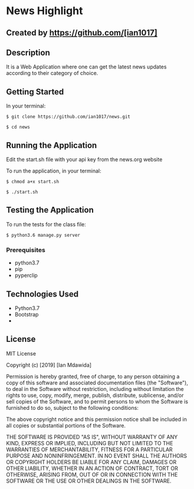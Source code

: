 # News Highlight

## Created by https://github.com/[ian1017]

## Description
It is a Web Application where one can get the latest news updates according to their category of choice.

## Getting Started
In your terminal:

  `$ git clone https://github.com/ian1017/news.git`

  `$ cd news`

## Running the Application
Edit the start.sh file with your api key from the news.org website

To run the application, in your terminal:

  `$ chmod a+x start.sh`
  
  `$ ./start.sh`

## Testing the Application
To run the tests for the class file:

  `$ python3.6 manage.py server`
  
### Prerequisites
* python3.7
* pip
* pyperclip


        
## Technologies Used
* Python3.7
* Bootstrap
* 

## License

MIT License

Copyright (c) [2019] [Ian Mdawida]

Permission is hereby granted, free of charge, to any person obtaining a copy
of this software and associated documentation files (the "Software"), to deal
in the Software without restriction, including without limitation the rights
to use, copy, modify, merge, publish, distribute, sublicense, and/or sell
copies of the Software, and to permit persons to whom the Software is
furnished to do so, subject to the following conditions:

The above copyright notice and this permission notice shall be included in all
copies or substantial portions of the Software.

THE SOFTWARE IS PROVIDED "AS IS", WITHOUT WARRANTY OF ANY KIND, EXPRESS OR
IMPLIED, INCLUDING BUT NOT LIMITED TO THE WARRANTIES OF MERCHANTABILITY,
FITNESS FOR A PARTICULAR PURPOSE AND NONINFRINGEMENT. IN NO EVENT SHALL THE
AUTHORS OR COPYRIGHT HOLDERS BE LIABLE FOR ANY CLAIM, DAMAGES OR OTHER
LIABILITY, WHETHER IN AN ACTION OF CONTRACT, TORT OR OTHERWISE, ARISING FROM,
OUT OF OR IN CONNECTION WITH THE SOFTWARE OR THE USE OR OTHER DEALINGS IN THE
SOFTWARE.
